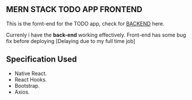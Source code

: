## MERN STACK TODO APP FRONTEND

This is the fornt-end for the TODO app, check for [BACKEND](https://github.com/Hiteshsaai/TODO_MERN_App_backend) here.

Currenly i have the **back-end** working effectively. Front-end has some bug fix before deploying [Delaying due to my full time job]

## Specification Used
* Native React.
* React Hooks.
* Bootstrap.
* Axios.
